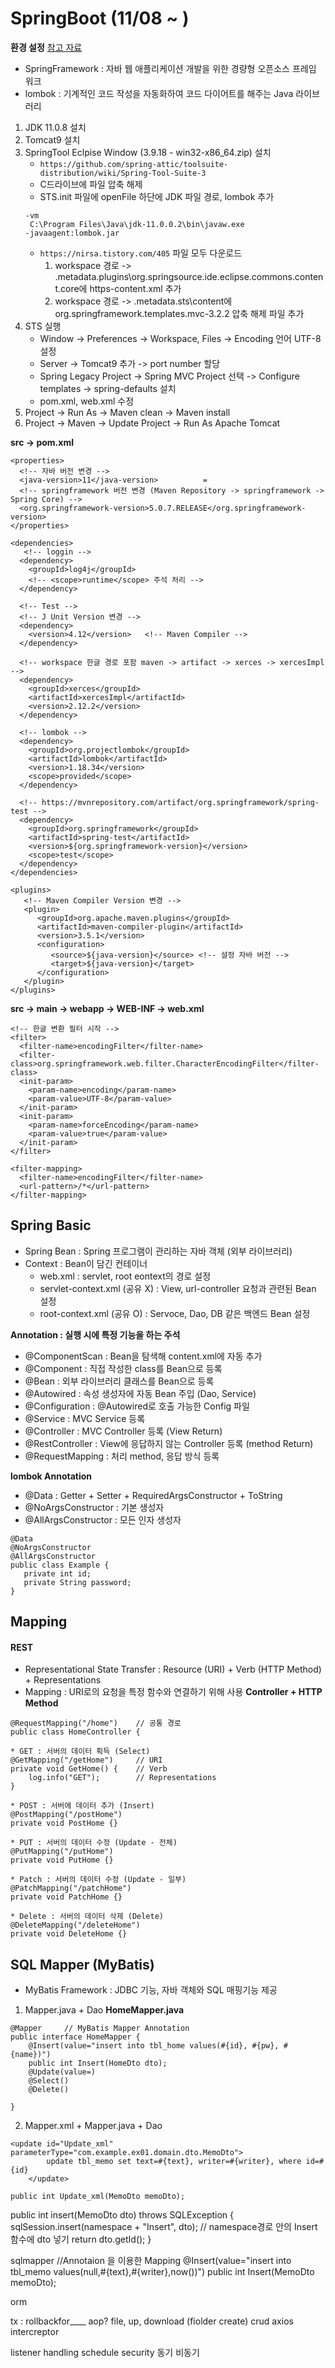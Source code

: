 # SpringBoot (11/08 ~ )
**환경 설정** [참고 자료](https://github.com/100chun/Coding_Log/tree/main/1.SW_Basic/02.MiddleWare_Basic)
- SpringFramework : 자바 웹 애플리케이션 개발을 위한 경량형 오픈소스 프레임 워크
- lombok : 기계적인 코드 작성을 자동화하여 코드 다이어트를 해주는 Java 라이브러리
1. JDK 11.0.8 설치
2. Tomcat9 설치
3. SpringTool Eclpise Window (3.9.18 - win32-x86_64.zip) 설치
   * ```https://github.com/spring-attic/toolsuite-distribution/wiki/Spring-Tool-Suite-3```
   * C드라이브에 파일 압축 해제
   * STS.init 파일에 openFile 하단에 JDK 파일 경로, lombok 추가
    ```
    -vm
     C:\Program Files\Java\jdk-11.0.0.2\bin\javaw.exe
    -javaagent:lombok.jar
    ```
   * ```https://nirsa.tistory.com/405``` 파일 모두 다운로드
     1. workspace 경로 -> .metadata\.plugins\org.springsource.ide.eclipse.commons.content.core에 https-content.xml 추가
     2. workspace 경로 -> .metadata\.sts\content에 org.springframework.templates.mvc-3.2.2 압축 해제 파일 추가
4. STS 실행
   * Window -> Preferences -> Workspace, Files -> Encoding 언어 UTF-8 설정
   * Server -> Tomcat9 추가 -> port number 할당
   * Spring Legacy Project -> Spring MVC Project 선택 -> Configure templates -> spring-defaults 설치
   * pom.xml, web.xml 수정
5. Project -> Run As -> Maven clean -> Maven install
6. Project -> Maven -> Update Project -> Run As Apache Tomcat

**src -> pom.xml**
```
<properties>
  <!-- 자바 버전 변경 -->
  <java-version>11</java-version>          =
  <!-- springframework 버전 변경 (Maven Repository -> springframework -> Spring Core) -->
  <org.springframework-version>5.0.7.RELEASE</org.springframework-version> 
</properties>

<dependencies>
   <!-- loggin -->
  <dependency>
    <groupId>log4j</groupId>
    <!-- <scope>runtime</scope> 주석 처리 -->
  </dependency>

  <!-- Test -->
  <!-- J Unit Version 변경 --> 
  <dependency>
    <version>4.12</version>   <!-- Maven Compiler -->
  </dependency>

  <!-- workspace 한글 경로 포함 maven -> artifact -> xerces -> xercesImpl -->
  <dependency>
    <groupId>xerces</groupId>
    <artifactId>xercesImpl</artifactId>
    <version>2.12.2</version>
  </dependency>

  <!-- lombok -->
  <dependency>
    <groupId>org.projectlombok</groupId>
    <artifactId>lombok</artifactId>
    <version>1.18.34</version>
    <scope>provided</scope>
  </dependency>
		     
  <!-- https://mvnrepository.com/artifact/org.springframework/spring-test -->
  <dependency>
    <groupId>org.springframework</groupId>
    <artifactId>spring-test</artifactId>
    <version>${org.springframework-version}</version>
    <scope>test</scope>
  </dependency>
</dependencies>

<plugins>
   <!-- Maven Compiler Version 변경 -->
   <plugin>
      <groupId>org.apache.maven.plugins</groupId>
      <artifactId>maven-compiler-plugin</artifactId>
      <version>3.5.1</version>
      <configuration>
         <source>${java-version}</source> <!-- 설정 자바 버전 -->
         <target>${java-version}</target>
      </configuration>
   </plugin>
</plugins>
 ```

**src -> main -> webapp -> WEB-INF -> web.xml**
```
<!-- 한글 변환 필터 시작 -->
<filter>
  <filter-name>encodingFilter</filter-name>
  <filter-class>org.springframework.web.filter.CharacterEncodingFilter</filter-class>
  <init-param>
    <param-name>encoding</param-name>
    <param-value>UTF-8</param-value>
  </init-param>
  <init-param>
    <param-name>forceEncoding</param-name>
    <param-value>true</param-value>
  </init-param>
</filter>
	
<filter-mapping>
  <filter-name>encodingFilter</filter-name>
  <url-pattern>/*</url-pattern>
</filter-mapping>  
```

## Spring Basic
* Spring Bean : Spring 프로그램이 관리하는 자바 객체 (외부 라이브러리)
* Context : Bean이 담긴 컨테이너
  * web.xml : servlet, root eontext의 경로 설정
  * servlet-context.xml (공유 X) : View, url-controller 요청과 관련된 Bean 설정
  * root-context.xml (공유 O) : Servoce, Dao, DB 같은 백엔드 Bean 설정


**Annotation : 실행 시에 특정 기능을 하는 주석**
* @ComponentScan : Bean을 탐색해 content.xml에 자동 추가
* @Component : 직접 작성한 class를 Bean으로 등록
* @Bean : 외부 라이브러리 클래스를 Bean으로 등록
* @Autowired : 속성 생성자에 자동 Bean 주입 (Dao, Service)
* @Configuration :  @Autowired로 호출 가능한 Config 파일
* @Service : MVC Service 등록
* @Controller : MVC Controller 등록 (View Return)
* @RestController : View에 응답하지 않는 Controller 등록 (method Return)
* @RequestMapping : 처리 method, 응답 방식 등록

**lombok Annotation**
* @Data : Getter + Setter + RequiredArgsConstructor + ToString
* @NoArgsConstructor : 기본 생성자
* @AllArgsConstructor : 모든 인자 생성자
```
@Data
@NoArgsConstructor
@AllArgsConstructor
public class Example {
   private int id;
   private String password;
}

```

## Mapping

#### REST
* Representational State Transfer : Resource (URI) + Verb (HTTP Method) + Representations
* Mapping : URI로의 요청을 특정 함수와 연결하기 위해 사용
**Controller + HTTP Method**
```
@RequestMapping("/home") 	// 공통 경로
public class HomeController {

* GET : 서버의 데이터 획득 (Select)
@GetMapping("/getHome")		// URI
private void GetHome() {	// Verb
    log.info("GET");		// Representations
}

* POST : 서버에 데이터 추가 (Insert)
@PostMapping("/postHome")
private void PostHome {}

* PUT : 서버의 데이터 수정 (Update - 전체)
@PutMapping("/putHome")
private void PutHome {}

* Patch : 서버의 데이터 수정 (Update - 일부)
@PatchMapping("/patchHome")
private void PatchHome {}

* Delete : 서버의 데이터 삭제 (Delete)
@DeleteMapping("/deleteHome")
private void DeleteHome {}
```

SQL Mapper (MyBatis)
-------------------
* MyBatis Framework : JDBC 기능, 자바 객체와 SQL 매핑기능 제공

1. Mapper.java + Dao
**HomeMapper.java**
```
@Mapper		// MyBatis Mapper Annotation
public interface HomeMapper {
    @Insert(value="insert into tbl_home values(#{id}, #{pw}, #{name})")
    public int Insert(HomeDto dto);
    @Update(value=)
    @Select()
    @Delete()

}
```

2. Mapper.xml + Mapper.java + Dao
```
<update id="Update_xml" parameterType="com.example.ex01.domain.dto.MemoDto">
		update tbl_memo set text=#{text}, writer=#{writer}, where id=#{id}
	</update>

public int Update_xml(MemoDto memoDto);
```

public int insert(MemoDto dto) throws SQLException {
		sqlSession.insert(namespace + "Insert", dto);	// namespace경로 안의 Insert 함수에 dto 넣기
		return dto.getId();
	}





sqlmapper
//Annotaion 을 이용한 Mapping
	@Insert(value="insert into tbl_memo values(null,#{text},#{writer},now())")
	public int Insert(MemoDto memoDto);
 
orm


tx : rollbackfor____
aop?
file, up, download (fiolder create)
crud axios
intercreptor

listener
handling
schedule
security
동기 비동기
